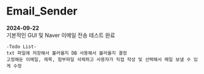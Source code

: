# Email_Sender

**2024-09-22**  
기본적인 GUI 및 Naver 이메일 전송 테스트 완료


    -Todo List-  
    txt 파일에 저장해서 불러올지 DB 사용해서 불러올지 결정  
    고정해둔 이메일, 제목, 첨부파일 삭제하고 사용자가 직접 작성 및 선택해서 메일 보낼 수 있게 수정
